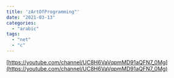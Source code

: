 ```yaml
---
title: 'zArtOfProgramming"'
date: "2021-03-13"
categories:
  - "arabic"
tags:
  - "net"
  - "c"
---
```


[https://youtube.com/channel/UC8H6VaVqpmMD91aQFN7_0Mg](https://youtube.com/channel/UC8H6VaVqpmMD91aQFN7_0Mg)
